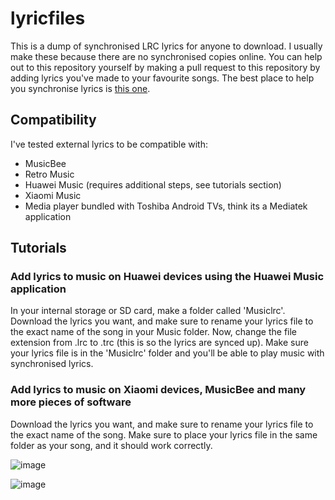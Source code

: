 # lyricfiles
This is a dump of synchronised LRC lyrics for anyone to download. I usually make these because there are no synchronised copies online. You can help out to this repository yourself by making a pull request to this repository by adding lyrics you've made to your favourite songs. The best place to help you synchronise lyrics is [this one](https://lrc-maker.github.io/#/editor/).

## Compatibility

I've tested external lyrics to be compatible with:
* MusicBee
* Retro Music
* Huawei Music (requires additional steps, see tutorials section)
* Xiaomi Music
* Media player bundled with Toshiba Android TVs, think its a Mediatek application

## Tutorials

### Add lyrics to music on Huawei devices using the Huawei Music application

In your internal storage or SD card, make a folder called 'Musiclrc'. Download the lyrics you want, and make sure to rename your lyrics file to the exact name of the song in your Music folder. Now, change the file extension from .lrc to .trc (this is so the lyrics are synced up). Make sure your lyrics file is in the 'Musiclrc' folder and you'll be able to play music with synchronised lyrics.

### Add lyrics to music on Xiaomi devices, MusicBee and many more pieces of software

Download the lyrics you want, and make sure to rename your lyrics file to the exact name of the song. Make sure to place your lyrics file in the same folder as your song, and it should work correctly.

![image](https://user-images.githubusercontent.com/56035537/140179440-46b22f1b-7077-4de6-8e38-621980693fad.png)

![image](https://user-images.githubusercontent.com/56035537/140179471-a946c58f-191e-49dc-aeab-ae241735d8bf.png)
